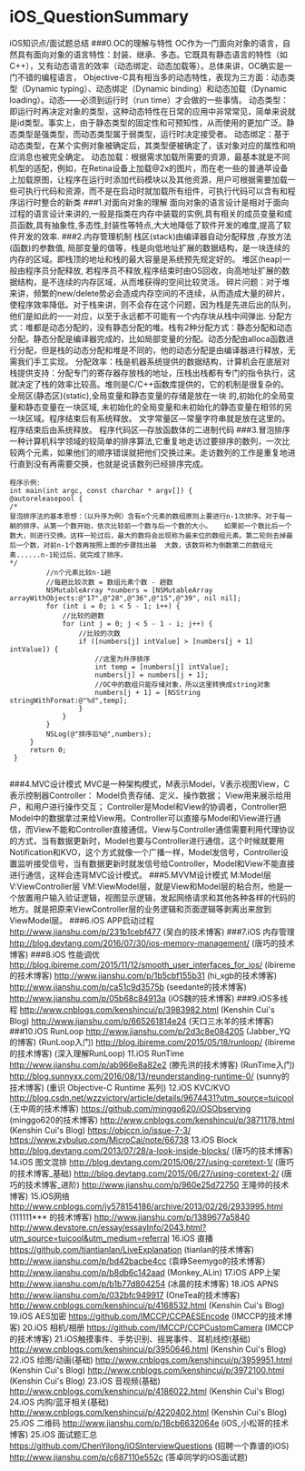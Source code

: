 # iOS_QuestionSummary
iOS知识点/面试题总结
###0.OC的理解与特性
OC作为一门面向对象的语言，自然具有面向对象的语言特性：封装、继承、多态。它既具有静态语言的特性（如C++），又有动态语言的效率（动态绑定、动态加载等）。总体来讲，OC确实是一门不错的编程语言，
Objective-C具有相当多的动态特性，表现为三方面：动态类型（Dynamic typing）、动态绑定（Dynamic binding）和动态加载（Dynamic loading）。动态——必须到运行时（run time）才会做的一些事情。
动态类型：即运行时再决定对象的类型，这种动态特性在日常的应用中非常常见，简单来说就是id类型。事实上，由于静态类型的固定性和可预知性，从而使用的更加广泛。静态类型是强类型，而动态类型属于弱类型，运行时决定接受者。
动态绑定：基于动态类型，在某个实例对象被确定后，其类型便被确定了，该对象对应的属性和响应消息也被完全确定。
动态加载：根据需求加载所需要的资源，最基本就是不同机型的适配，例如，在Retina设备上加载@2x的图片，而在老一些的普通苹设备上加载原图，让程序在运行时添加代码模块以及其他资源，用户可根据需要加载一些可执行代码和资源，而不是在启动时就加载所有组件，可执行代码可以含有和程序运行时整合的新类
###1.对面向对象的理解
面向对象的语言设计是相对于面向过程的语言设计来讲的,一般是指类在内存中装载的实例,具有相关的成员变量和成员函数,具有抽象性,多态性,封装性等特点,大大地降低了软件开发的难度,提高了软件开发的效率.
###2.内存管理机制
栈区(stack)由编译器自动分配释放 ,存放方法(函数)的参数值, 局部变量的值等，栈是向低地址扩展的数据结构，是一块连续的内存的区域。即栈顶的地址和栈的最大容量是系统预先规定好的。
堆区(heap)一般由程序员分配释放, 若程序员不释放,程序结束时由OS回收，向高地址扩展的数据结构，是不连续的内存区域，从而堆获得的空间比较灵活。
碎片问题：对于堆来讲，频繁的new/delete势必会造成内存空间的不连续，从而造成大量的碎片，使程序效率降低。对于栈来讲，则不会存在这个问题，因为栈是先进后出的队列，他们是如此的一一对应，以至于永远都不可能有一个内存块从栈中间弹出.
分配方式：堆都是动态分配的，没有静态分配的堆。栈有2种分配方式：静态分配和动态分配。静态分配是编译器完成的，比如局部变量的分配。动态分配由alloca函数进行分配，但是栈的动态分配和堆是不同的，他的动态分配是由编译器进行释放，无需我们手工实现。
分配效率：栈是机器系统提供的数据结构，计算机会在底层对栈提供支持：分配专门的寄存器存放栈的地址，压栈出栈都有专门的指令执行，这就决定了栈的效率比较高。堆则是C/C++函数库提供的，它的机制是很复杂的。
全局区(静态区)(static),全局变量和静态变量的存储是放在一块 的,初始化的全局变量和静态变量在一块区域, 未初始化的全局变量和未初始化的静态变量在相邻的另一块区域。程序结束后有系统释放。
文字常量区—常量字符串就是放在这里的。程序结束后由系统释放。
程序代码区—存放函数体的二进制代码
###3.冒泡排序
一种计算机科学领域的较简单的排序算法,它重复地走访过要排序的数列，一次比较两个元素，如果他们的顺序错误就把他们交换过来。走访数列的工作是重复地进行直到没有再需要交换，也就是说该数列已经排序完成。
```
程序示例:
int main(int argc, const charchar * argv[]) {  
@autoreleasepool {  
/* 
冒泡排序法的基本思想：（以升序为例）含有n个元素的数组原则上要进行n-1次排序。对于每一躺的排序，从第一个数开始，依次比较前一个数与后一个数的大小。   如果前一个数比后一个数大，则进行交换。这样一轮过后，最大的数将会出现称为最末位的数组元素。第二轮则去掉最后一个数，对前n-1个数再按照上面的步骤找出最  大数，该数将称为倒数第二的数组元素......n-1轮过后，就完成了排序。   
*/   
         //n个元素比较n-1趟  
         //每趟比较次数 = 数组元素个数 - 趟数   
         NSMutableArray *numbers = [NSMutableArray arrayWithObjects:@"17",@"28",@"36",@"15",@"39", nil nil];  
         for (int i = 0; i < 5 - 1; i++) {  
             //比较的趟数  
             for (int j = 0; j < 5 - 1 - i; j++) {  
                 //比较的次数  
                 if ([numbers[j] intValue] > [numbers[j + 1] intValue]) {  
                     //这里为升序排序  
                     int temp = [numbers[j] intValue];  
                     numbers[j] = numbers[j + 1];  
                     //OC中的数组只能存储对象，所以这里转换成string对象  
                     numbers[j + 1] = [NSString stringWithFormat:@"%d",temp];  
                 }  
             }  
         }  
         NSLog(@"排序后%@",numbers);  
     }  
     return 0;  
 } 
 
 ```                                     
###4.MVC设计模式
MVC是一种架构模式，M表示Model，V表示视图View，C表示控制器Controller：
Model负责存储、定义、操作数据；
View用来展示给用户，和用户进行操作交互；
Controller是Model和View的协调者，Controller把Model中的数据拿过来给View用。Controller可以直接与Model和View进行通信，而View不能和Controller直接通信。View与Controller通信需要利用代理协议的方式，当有数据更新时，Model也要与Controller进行通信，这个时候就要用Notification和KVO，这个方式就像一个广播一样，Model发信号，Controller设置监听接受信号，当有数据更新时就发信号给Controller，Model和View不能直接进行通信，这样会违背MVC设计模式。
###5.MVVM设计模式
M:Model层
V:ViewController层
VM:ViewModel层，就是View和Model层的粘合剂，他是一个放置用户输入验证逻辑，视图显示逻辑，发起网络请求和其他各种各样的代码的地方。就是把原来ViewController层的业务逻辑和页面逻辑等剥离出来放到ViewModel层。
###6.iOS APP启动过程
http://www.jianshu.com/p/231b1cebf477 (吴白的技术博客)
###7.iOS 内存管理
http://blog.devtang.com/2016/07/30/ios-memory-management/ (唐巧的技术博客)
###8.iOS 性能调优
http://blog.ibireme.com/2015/11/12/smooth_user_interfaces_for_ios/ (ibireme的技术博客) 
http://www.jianshu.com/p/1b5cbf155b31 (hi_xgb的技术博客)
http://www.jianshu.com/p/ca51c9d3575b (seedante的技术博客)
http://www.jianshu.com/p/05b68c84913a (iOS魏的技术博客)
###9.iOS多线程
http://www.cnblogs.com/kenshincui/p/3983982.html (Kenshin Cui's Blog)
http://www.jianshu.com/p/665261814e24 (天口三水羊的技术博客)
###10.iOS RunLoop
http://www.jianshu.com/p/2d3c8e084205 (Jabber_YQ 的博客)
(RunLoop入门)
http://blog.ibireme.com/2015/05/18/runloop/ (ibireme的技术博客)
(深入理解RunLoop)
11.iOS RunTime
http://www.jianshu.com/p/ab966e8a82e2 (滕先洪的技术博客)
(RunTime入门)
http://blog.sunnyxx.com/2016/08/13/reunderstanding-runtime-0/ (sunny的技术博客)
(重识 Objective-C Runtime 系列)
12.iOS KVC/KVO
http://blog.csdn.net/wzzvictory/article/details/9674431?utm_source=tuicool (王中周的技术博客)
https://github.com/minggo620/iOSObserving (minggo620的技术博客)
http://www.cnblogs.com/kenshincui/p/3871178.html (Kenshin Cui's Blog)
https://objccn.io/issue-7-3/
https://www.zybuluo.com/MicroCai/note/66738
13.iOS Block
http://blog.devtang.com/2013/07/28/a-look-inside-blocks/ (唐巧的技术博客)
14.iOS 图文混排
http://blog.devtang.com/2015/06/27/using-coretext-1/ (唐巧的技术博客_基础)
http://blog.devtang.com/2015/06/27/using-coretext-2/ (唐巧的技术博客_进阶)
http://www.jianshu.com/p/960e25d72750 王隆帅的技术博客) 
15.iOS网络
http://www.cnblogs.com/jy578154186/archive/2013/02/26/2933995.html (111111*** 的技术博客)
http://www.jianshu.com/p/1389677a5840
http://www.devstore.cn/essay/essayInfo/2043.html?utm_source=tuicool&utm_medium=referral
16.iOS 直播
https://github.com/tiantianlan/LiveExplanation (tianlan的技术博客)
http://www.jianshu.com/p/bd42bacbe4cc (袁峥Seemygo的技术博客)
http://www.jianshu.com/p/b8db6c142aad (Monkey_ALin)
17.iOS APP上架
http://www.jianshu.com/p/b1b77d804254 (冰晨的技术博客)
18.iOS APNS
http://www.jianshu.com/p/032bfc949917 (OneTea的技术博客)
http://www.cnblogs.com/kenshincui/p/4168532.html (Kenshin Cui's Blog)
19.iOS AES加密
https://github.com/IMCCP/CCPAESEncode (IMCCP的技术博客)
20.iOS 相机/相册
https://github.com/IMCCP/CCPCustomCamera (IMCCP的技术博客)
21.iOS触摸事件、手势识别、摇晃事件、耳机线控(基础)
http://www.cnblogs.com/kenshincui/p/3950646.html (Kenshin Cui's Blog)
22.iOS 绘图/动画(基础)
http://www.cnblogs.com/kenshincui/p/3959951.html (Kenshin Cui's Blog)
http://www.cnblogs.com/kenshincui/p/3972100.html (Kenshin Cui's Blog)
23.iOS 音视频(基础)
http://www.cnblogs.com/kenshincui/p/4186022.html (Kenshin Cui's Blog)
24.iOS 内购/蓝牙相关(基础)
http://www.cnblogs.com/kenshincui/p/4220402.html (Kenshin Cui's Blog)
25.iOS 二维码
http://www.jianshu.com/p/18cb6632064e (iOS_小松哥的技术博客)
25.iOS 面试题汇总
https://github.com/ChenYilong/iOSInterviewQuestions (招聘一个靠谱的iOS)
http://www.jianshu.com/p/c687110e552c (答卓同学的iOS面试题)
